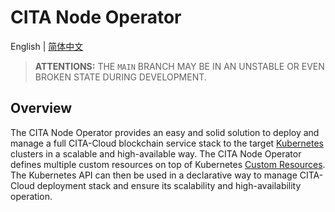 # CITA Node Operator
English | [简体中文](./README_CN.md)

> **ATTENTIONS:** THE `MAIN` BRANCH MAY BE IN AN UNSTABLE OR EVEN BROKEN STATE DURING DEVELOPMENT.

## Overview

The CITA Node Operator provides an easy and solid solution to deploy and manage a full CITA-Cloud blockchain service stack to the target [Kubernetes](https://kubernetes.io/) clusters in a scalable and high-available way. The CITA Node Operator defines multiple custom resources on top of Kubernetes [Custom Resources](https://kubernetes.io/docs/concepts/extend-kubernetes/api-extension/custom-resources/). The Kubernetes API can then be used in a declarative way to manage CITA-Cloud deployment stack and ensure its scalability and high-availability operation.
